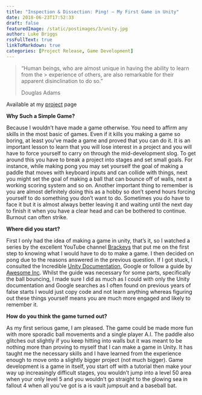 ```yaml
---
title: "Inspection & Dissection: Ping! – My First Game in Unity"
date: 2018-06-23T17:52:33
draft: false
featuredImage: /static/postimages/3/unity.jpg
author: Luke Briggs
rssFullText: true
linkToMarkdown: true
categories: [Project Release, Game Development]
---
```

> “Human beings, who are almost unique in having the ability to learn from the > experience of others, are also remarkable for their apparent disinclination to
> do so.”
>
> Douglas Adams

Available at my [project](/projects) page


**Why Such a Simple Game?**

Because I wouldn’t have made a game otherwise. You need to affirm any skills in the most basic of games. Even if it kills you making a game so boring, at least you’ve made a game and proved that you can do it. It is an important lesson to learn that you will lose interest in a project and you will have to force yourself to carry on through the mid-development slog. To get around this you have to break a project into stages and set small goals. For instance, while making pong you may set yourself the goal of making a paddle that moves with keyboard inputs and can collide with things, next you might set the goal of making a ball that can bounce off of walls, next a working scoring system and so on. Another important thing to remember is you are almost definitely doing this as a hobby so don’t spend hours forcing yourself to do something you don’t want to do. Sometimes you do have to face it but it is almost always better leaving it and waiting until the next day to finish it when you have a clear head and can be bothered to continue. Burnout can often strike.

**Where did you start?**

First I only had the idea of making a game in unity, that’s it, so I watched a series by the excellent YouTube channel [Brackeys](https://www.youtube.com/watch?v=j48LtUkZRjU&list=PLPV2KyIb3jR53Jce9hP7G5xC4O9AgnOuL) that put me on the first step to knowing what I would have to do to make a game. I then decided on pong due to the reasons answered in the previous question. If I got stuck, I consulted the Incredible [Unity Documentation](https://docs.unity3d.com/Manual/index.html),  Google or follow a guide by [Awesome Inc](https://www.awesomeincu.com/tutorials/unity-pong/). Whilst the guide was necessary for some parts, specifically the ball bouncing, I made sure I did as much as I could with only the Unity documentation and Google searches as I often found on previous years of false starts I would just copy code and not learn anything whereas figuring out these things yourself means you are much more engaged and likely to remember it.

**How do you think the game turned out?**

As my first serious game, I am pleased. The game could be made more fun with more sporadic ball movements and a single player A.I. The paddle also glitches out slightly if you keep hitting into walls but it was meant to be nothing more than proving to myself that I can make a game in Unity. It has taught me the necessary skills and I have learned from the experience enough to move onto a slightly bigger project (not much bigger). Game development is a game in itself, you start off with a tutorial then make your way up increasingly difficult stages,  you wouldn’t jump into a level 50 area when your only level 5 and you wouldn’t go straight to the glowing sea in fallout 4 when all you’ve got is a is vault jumpsuit and a baseball bat.



